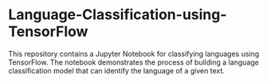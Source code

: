 # Language-Classification-using-TensorFlow
This repository contains a Jupyter Notebook for classifying languages using TensorFlow. The notebook demonstrates the process of building a language classification model that can identify the language of a given text.
